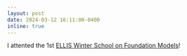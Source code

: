 ```yaml
---
layout: post
date: 2024-03-12 16:11:00-0400
inline: true
---
```

I attented the 1st [ELLIS Winter School on Foundation Models](https://amsterdam-fomo.github.io/)!